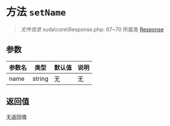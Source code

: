 # 方法 `setName`

> *文件信息* suda\core\Response.php: 67~70
> 所属类 [Response](../Response.md)




## 参数


| 参数名 | 类型 | 默认值 | 说明 |
|--------|-----|-------|-------|
| name |  string | 无 | 无 |



## 返回值

无返回值
